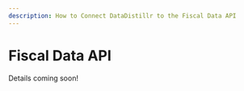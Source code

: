 ```yaml
---
description: How to Connect DataDistillr to the Fiscal Data API
---
```


# Fiscal Data API

Details coming soon!